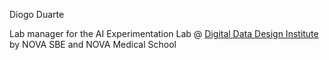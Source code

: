 Diogo Duarte

Lab manager for the AI Experimentation Lab @ [Digital Data Design Institute](https://www.novasbe.unl.pt/en/community/institutes/digital-data-design-institute/overview) by NOVA SBE and NOVA Medical School





<!---

PhD student at the [Neural Circuits and Behavior Lab](https://careylab.org/) (Carey Lab)

diogoflduarte/diogoflduarte is a ✨ special ✨ repository because its `README.md` (this file) appears on your GitHub profile.
You can click the Preview link to take a look at your changes.
--->
